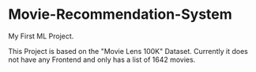 # Movie-Recommendation-System

My First ML Project.

This Project is based on the "Movie Lens 100K" Dataset. Currently it does not have any Frontend and only has a list of 1642 movies.
